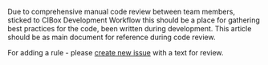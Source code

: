 Due to comprehensive manual code review between team members, sticked to CIBox Development Workflow this should be a place for gathering best practices for the code, been written during development.
This article should be as main document for reference during code review.

For adding a rule - please [create new issue](https://github.com/cibox/cibox/issues/new) with a text for review.
